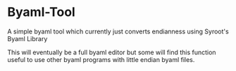# Byaml-Tool
A simple byaml tool which currently just converts endianness using Syroot's Byaml Library 

This will eventually be a full byaml editor but some will find this function useful to use other byaml programs with little endian byaml files.
